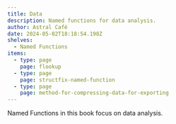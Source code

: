 ```yaml
---
title: Data
description: Named functions for data analysis.
author: Astral Café
date: 2024-05-02T18:18:54.198Z
shelves:
  - Named Functions
items:
  - type: page
    page: flookup
  - type: page
    page: structfix-named-function
  - type: page
    page: method-for-compressing-data-for-exporting
---
```

Named Functions in this book focus on data analysis.